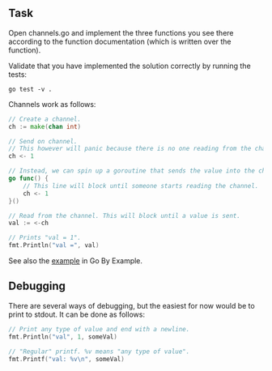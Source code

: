 ## Task

Open channels.go and implement the three functions you see there according to the function documentation (which is
written over the function).

Validate that you have implemented the solution correctly by running the tests:

```
go test -v .
```

Channels work as follows:

```go
// Create a channel.
ch := make(chan int)

// Send on channel.
// This however will panic because there is no one reading from the channel.
ch <- 1

// Instead, we can spin up a goroutine that sends the value into the channel.
go func() {
    // This line will block until someone starts reading the channel.
    ch <- 1
}()

// Read from the channel. This will block until a value is sent.
val := <-ch

// Prints "val = 1".
fmt.Println("val =", val)
```

See also the [example](https://gobyexample.com/channels) in Go By Example.

## Debugging

There are several ways of debugging, but the easiest for now would be to print to stdout. It can be done as follows:

```go
// Print any type of value and end with a newline.
fmt.Println("val", 1, someVal)

// "Regular" printf. %v means "any type of value".
fmt.Printf("val: %v\n", someVal)
```